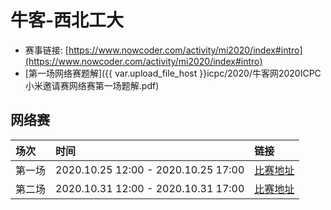 # 牛客-西北工大

- 赛事链接: [https://www.nowcoder.com/activity/mi2020/index#intro](https://www.nowcoder.com/activity/mi2020/index#intro)
- [第一场网络赛题解]({{ var.upload_file_host }}icpc/2020/牛客网2020ICPC小米邀请赛网络赛第一场题解.pdf)


## 网络赛

| 场次 | 时间 | 链接 |
| :--- | :--- | :--- |
| 第一场 | 2020.10.25 12:00 - 2020.10.25 17:00 | [比赛地址](https://ac.nowcoder.com/acm/contest/7501) |
| 第二场 | 2020.10.31 12:00 - 2020.10.31 17:00 | [比赛地址](https://ac.nowcoder.com/acm/contest/7502) |